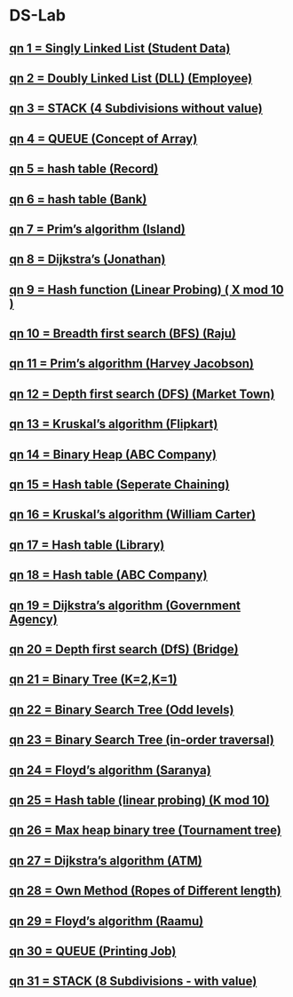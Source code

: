 # DS-Lab

## [qn 1 = Singly Linked List (Student Data)](https://github.com/CSE-Helper/DS-Lab/blob/main/Codes/qn01.c)
## [qn 2 = Doubly Linked List (DLL) (Employee)](https://github.com/CSE-Helper/DS-Lab/blob/main/Codes/qn02.c)
## [ qn 3 = STACK (4 Subdivisions without value)](https://github.com/CSE-Helper/DS-Lab/blob/main/Codes/qn03.c)
## [qn 4 = QUEUE (Concept of Array)](https://github.com/CSE-Helper/DS-Lab/blob/main/Codes/qn04.c)
## [qn 5 = hash table (Record)](https://github.com/CSE-Helper/DS-Lab/blob/main/Codes/qn05.c)
## [qn 6 = hash table (Bank)](https://github.com/CSE-Helper/DS-Lab/blob/main/Codes/qn06.c)
## [qn 7 = Prim’s algorithm (Island)](https://github.com/CSE-Helper/DS-Lab/blob/main/Codes/qn07.c)
## [qn 8 = Dijkstra’s (Jonathan)](https://github.com/CSE-Helper/DS-Lab/blob/main/Codes/qn08.c)
## [qn 9 = Hash function (Linear Probing) ( X mod 10 )](https://github.com/CSE-Helper/DS-Lab/blob/main/Codes/qn09.c)
## [qn 10 = Breadth first search (BFS) (Raju)](https://github.com/CSE-Helper/DS-Lab/blob/main/Codes/qn10.c)
## [qn 11 = Prim’s algorithm (Harvey Jacobson)](https://github.com/CSE-Helper/DS-Lab/blob/main/Codes/qn11.c)
## [qn 12 = Depth first search (DFS) (Market Town)](https://github.com/CSE-Helper/DS-Lab/blob/main/Codes/qn12.c)
## [qn 13 = Kruskal’s algorithm (Flipkart)](https://github.com/CSE-Helper/DS-Lab/blob/main/Codes/qn13.c)
## [qn 14 = Binary Heap (ABC Company)](https://github.com/CSE-Helper/DS-Lab/blob/main/Codes/qn14.c)
## [qn 15 = Hash table (Seperate Chaining)](https://github.com/CSE-Helper/DS-Lab/blob/main/Codes/qn15.c)
## [qn 16 = Kruskal’s algorithm (William Carter)](https://github.com/CSE-Helper/DS-Lab/blob/main/Codes/qn16.c)
## [qn 17 = Hash table (Library)](https://github.com/CSE-Helper/DS-Lab/blob/main/Codes/qn17.c)
## [qn 18 = Hash table (ABC Company)](https://github.com/CSE-Helper/DS-Lab/blob/main/Codes/qn18.c)
## [qn 19 = Dijkstra’s algorithm (Government Agency)](https://github.com/CSE-Helper/DS-Lab/blob/main/Codes/qn19.c)
## [qn 20 = Depth first search (DfS) (Bridge)](https://github.com/CSE-Helper/DS-Lab/blob/main/Codes/qn20.c)
## [qn 21 = Binary Tree (K=2,K=1)](https://github.com/CSE-Helper/DS-Lab/blob/main/Codes/qn21.c)
## [qn 22 = Binary Search Tree (Odd levels)](https://github.com/CSE-Helper/DS-Lab/blob/main/Codes/qn22.c)
## [qn 23 = Binary Search Tree (in-order traversal)](https://github.com/CSE-Helper/DS-Lab/blob/main/Codes/qn23.c)
## [qn 24 = Floyd’s algorithm (Saranya)](https://github.com/CSE-Helper/DS-Lab/blob/main/Codes/qn24.c)
## [qn 25 = Hash table (linear probing) (K mod 10)](https://github.com/CSE-Helper/DS-Lab/blob/main/Codes/qn25.c)
## [qn 26 = Max heap binary tree (Tournament tree)](https://github.com/CSE-Helper/DS-Lab/blob/main/Codes/qn26.c)
## [qn 27 = Dijkstra’s algorithm  (ATM)](https://github.com/CSE-Helper/DS-Lab/blob/main/Codes/qn27.c)
## [qn 28 = Own Method (Ropes of Different length)](https://github.com/CSE-Helper/DS-Lab/blob/main/Codes/qn28.c)
## [qn 29 = Floyd’s algorithm (Raamu)](https://github.com/CSE-Helper/DS-Lab/blob/main/Codes/qn29.c)
## [qn 30 = QUEUE (Printing Job)](https://github.com/CSE-Helper/DS-Lab/blob/main/Codes/qn30.c)
## [qn 31 = STACK (8 Subdivisions - with value)](https://github.com/CSE-Helper/DS-Lab/blob/main/Codes/qn31.c)
